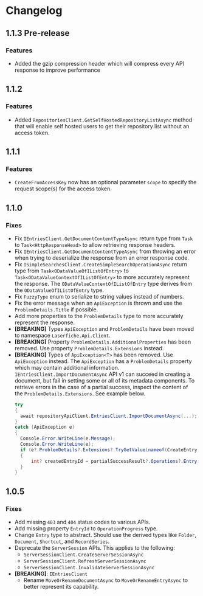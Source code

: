 # Changelog

## 1.1.3 Pre-release

### Features
- Added the gzip compression header which will compress every API response to improve performance 

## 1.1.2

### Features
- Added `RepositoriesClient.GetSelfHostedRepositoryListAsync` method that will enable self hosted users to get their repository list without an access token.

## 1.1.1

### Features
- `CreateFromAccessKey` now has an optional parameter `scope` to specify the request scope(s) for the access token.

## 1.1.0

### Fixes
- Fix `IEntriesClient.GetDocumentContentTypeAsync` return type from `Task` to `Task<HttpResponseHead>` to allow retrieving response headers.
- Fix `IEntriesClient.GetDocumentContentTypeAsync` from throwing an error when trying to deserialize the response from an error response code.
- Fix `ISimpleSearchesClient.CreateSimpleSearchOperationAsync` return type from `Task<ODataValueOfIListOfEntry>` to `Task<ODataValueContextOfIListOfEntry>` to more accurately represent the response. The `ODataValueContextOfIListOfEntry` type derives from the `ODataValueOfIListOfEntry` type.
- Fix `FuzzyType` enum to serialize to string values instead of numbers.
- Fix the error message when an `ApiException` is thrown and use the `ProblemDetails.Title` if possible.
- Add more properties to the `ProblemDetails` type to more accurately represent the response.
- **[BREAKING]** Types `ApiException` and `ProblemDetails` have been moved to namespace `Laserfiche.Api.Client`.
- **[BREAKING]** Property `ProblemDetails.AdditionalProperties` has been removed. Use property `ProblemDetails.Extensions` instead.
- **[BREAKING]** Types of `ApiException<T>` has been removed. Use `ApiException` instead. The `ApiException` has a `ProblemDetails` property which may contain additional information.\
  `IEntriesClient.ImportDocumentAsync` API v1 can succeed in creating a document, but fail in setting some or all of its metadata components. To retrieve errors in the case of a partial success, inspect the content of the `ProblemDetails.Extensions`. See example below.
  ```c#
  try
  {
    await repositoryApiClient.EntriesClient.ImportDocumentAsync(...);
  }
  catch (ApiException e)
  {
    Console.Error.WriteLine(e.Message);
    Console.Error.WriteLine(e);
    if (e?.ProblemDetails?.Extensions?.TryGetValue(nameof(CreateEntryResult), out var value) == true && value is CreateEntryResult partialSuccessResult)
    {
        int? createdEntryId = partialSuccessResult?.Operations?.EntryCreate?.EntryId;
    }
  }
  ```

## 1.0.5

### Fixes
- Add missing `403` and `404` status codes to various APIs.
- Add missing property `EntryId` to `OperationProgress` type.
- Change `Entry` type to abstract. Should use the derived types like `Folder`, `Document`, `Shortcut`, and `RecordSeries`.
- Deprecate the `ServerSession` APIs. This applies to the following:
  - `ServerSessionClient.CreateServerSessionAsync`
  - `ServerSessionClient.RefreshServerSessionAsync`
  - `ServerSessionClient.InvalidateServerSessionAsync`
- **[BREAKING]**: `IEntriesClient`
  - Rename `MoveOrRenameDocumentAsync` to `MoveOrRenameEntryAsync` to better represent its capability.
